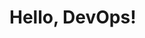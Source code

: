 <!DOCTYPE html>
<html>
<head>
    <!-- Meta-information about the document -->
    <title>Hello, DevOps</title>
</head>
<body>
    <!-- Main content for the webpage -->
    <h1>Hello, DevOps!</h1>
</body>
</html>
